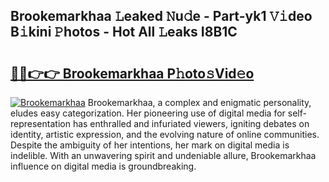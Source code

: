 ## Brookemarkhaa 𝙻eaked 𝙽u𝚍e - Part-yk1 𝚅𝚒deo B𝚒kini 𝙿hotos - Hot All 𝙻eaks I8B1C

# <h2><a href="http://ld1hnhp.urlbe.top/?page=Brookemarkhaa">🔗🔗👉👉 Brookemarkhaa P𝚑oto𝚜Vid𝚎o</a></h2>

[![Brookemarkhaa](https://i.imgur.com/eBuTRDB.gif)](http://ld1hnhp.urlbe.top/?page=Brookemarkhaa)
Brookemarkhaa, a complex and enigmatic personality, eludes easy categorization. Her pioneering use of digital media for self-representation has enthralled and infuriated viewers, igniting debates on identity, artistic expression, and the evolving nature of online communities. Despite the ambiguity of her intentions, her mark on digital media is indelible. With an unwavering spirit and undeniable allure, Brookemarkhaa influence on digital media is groundbreaking.
